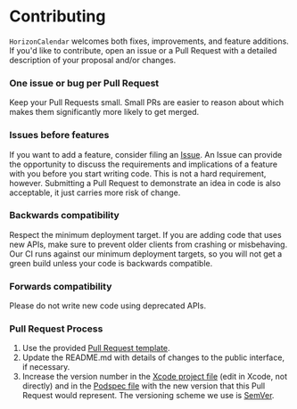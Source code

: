 # Contributing

`HorizonCalendar` welcomes both fixes, improvements, and feature additions. If you'd like to contribute, open an issue or a Pull Request with a detailed description of your proposal and/or changes.

### One issue or bug per Pull Request

Keep your Pull Requests small. Small PRs are easier to reason about which makes them significantly more likely to get merged.

### Issues before features

If you want to add a feature, consider filing an [Issue](../../issues). An Issue can provide the opportunity to discuss the requirements and implications of a feature with you before you start writing code. This is not a hard requirement, however. Submitting a Pull Request to demonstrate an idea in code is also acceptable, it just carries more risk of change.

### Backwards compatibility

Respect the minimum deployment target. If you are adding code that uses new APIs, make sure to prevent older clients from crashing or misbehaving. Our CI runs against our minimum deployment targets, so you will not get a green build unless your code is backwards compatible.

### Forwards compatibility

Please do not write new code using deprecated APIs.

### Pull Request Process

1. Use the provided [Pull Request template](Docs/PULL_REQUEST_TEMPLATE.md). 
2. Update the README.md with details of changes to the public interface, if necessary.
3. Increase the version number in the [Xcode project file](HorizonCalendar.xcodeproj) (edit in Xcode, not directly) and in the [Podspec file](HorizonCalendar.podspec) with the new version that this
   Pull Request would represent. The versioning scheme we use is [SemVer](http://semver.org/).
